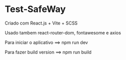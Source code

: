 # Test-SafeWay

Criado com React.js + Vite + SCSS

Usado tambem react-router-dom, fontawesome e axios

Para iniciar o aplicativo ==> npm run dev

Para fazer build version ==> npm run build
